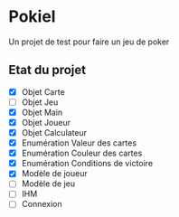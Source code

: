 # Pokiel
Un projet de test pour faire un jeu de poker

## Etat du projet
- [x] Objet Carte
- [ ] Objet Jeu
- [x] Objet Main
- [x] Objet Joueur
- [x] Objet Calculateur
- [x] Enumération Valeur des cartes
- [x] Enumération Couleur des cartes
- [x] Enumération Conditions de victoire
- [x] Modèle de joueur
- [ ] Modèle de jeu
- [ ] IHM
- [ ] Connexion

